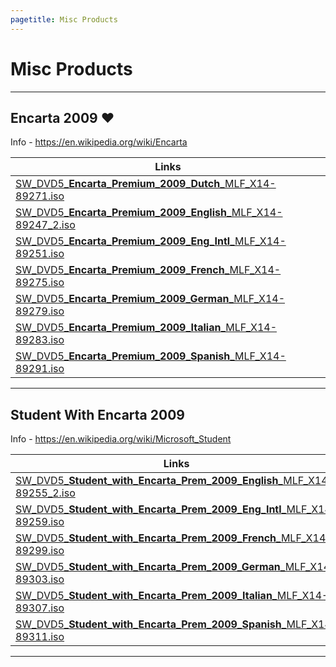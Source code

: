 ```yaml
---
pagetitle: Misc Products
---
```


# Misc Products

------------------------------------------------------------------------

## Encarta 2009 ❤️

Info - <https://en.wikipedia.org/wiki/Encarta>

| Links                                                                                                                                                  |
|--------------------------------------------------------------------------------------------------------------------------------------------------------|
| [SW_DVD5\_**Encarta_Premium_2009_Dutch**\_MLF_X14-89271.iso](https://drive.massgrave.dev/SW_DVD5_Encarta_Premium_2009_Dutch_MLF_X14-89271.iso)         |
| [SW_DVD5\_**Encarta_Premium_2009_English**\_MLF_X14-89247_2.iso](https://drive.massgrave.dev/SW_DVD5_Encarta_Premium_2009_English_MLF_X14-89247_2.iso) |
| [SW_DVD5\_**Encarta_Premium_2009_Eng_Intl**\_MLF_X14-89251.iso](https://drive.massgrave.dev/SW_DVD5_Encarta_Premium_2009_Eng_Intl_MLF_X14-89251.iso)   |
| [SW_DVD5\_**Encarta_Premium_2009_French**\_MLF_X14-89275.iso](https://drive.massgrave.dev/SW_DVD5_Encarta_Premium_2009_French_MLF_X14-89275.iso)       |
| [SW_DVD5\_**Encarta_Premium_2009_German**\_MLF_X14-89279.iso](https://drive.massgrave.dev/SW_DVD5_Encarta_Premium_2009_German_MLF_X14-89279.iso)       |
| [SW_DVD5\_**Encarta_Premium_2009_Italian**\_MLF_X14-89283.iso](https://drive.massgrave.dev/SW_DVD5_Encarta_Premium_2009_Italian_MLF_X14-89283.iso)     |
| [SW_DVD5\_**Encarta_Premium_2009_Spanish**\_MLF_X14-89291.iso](https://drive.massgrave.dev/SW_DVD5_Encarta_Premium_2009_Spanish_MLF_X14-89291.iso)     |

------------------------------------------------------------------------

## Student With Encarta 2009

Info - <https://en.wikipedia.org/wiki/Microsoft_Student>

| Links                                                                                                                                                                      |
|----------------------------------------------------------------------------------------------------------------------------------------------------------------------------|
| [SW_DVD5\_**Student_with_Encarta_Prem_2009_English**\_MLF_X14-89255_2.iso](https://drive.massgrave.dev/SW_DVD5_Student_with_Encarta_Prem_2009_English_MLF_X14-89255_2.iso) |
| [SW_DVD5\_**Student_with_Encarta_Prem_2009_Eng_Intl**\_MLF_X14-89259.iso](https://drive.massgrave.dev/SW_DVD5_Student_with_Encarta_Prem_2009_Eng_Intl_MLF_X14-89259.iso)   |
| [SW_DVD5\_**Student_with_Encarta_Prem_2009_French**\_MLF_X14-89299.iso](https://drive.massgrave.dev/SW_DVD5_Student_with_Encarta_Prem_2009_French_MLF_X14-89299.iso)       |
| [SW_DVD5\_**Student_with_Encarta_Prem_2009_German**\_MLF_X14-89303.iso](https://drive.massgrave.dev/SW_DVD5_Student_with_Encarta_Prem_2009_German_MLF_X14-89303.iso)       |
| [SW_DVD5\_**Student_with_Encarta_Prem_2009_Italian**\_MLF_X14-89307.iso](https://drive.massgrave.dev/SW_DVD5_Student_with_Encarta_Prem_2009_Italian_MLF_X14-89307.iso)     |
| [SW_DVD5\_**Student_with_Encarta_Prem_2009_Spanish**\_MLF_X14-89311.iso](https://drive.massgrave.dev/SW_DVD5_Student_with_Encarta_Prem_2009_Spanish_MLF_X14-89311.iso)     |

------------------------------------------------------------------------
